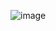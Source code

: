![image](https://github.com/Rising-Stars-by-Sunshine/COMPSCI206_Jiahe_Liu/assets/124045985/742f59e7-f212-4220-bca6-86f5853490c4)
